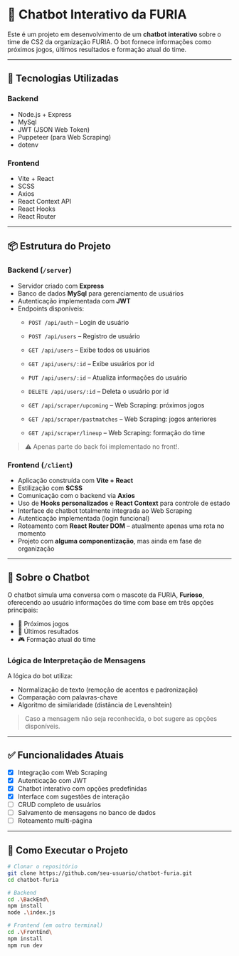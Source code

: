 # 💬 Chatbot Interativo da FURIA

Este é um projeto em desenvolvimento de um **chatbot interativo** sobre o time de CS2 da organização FURIA. O bot fornece informações como próximos jogos, últimos resultados e formação atual do time.

---

## 🔧 Tecnologias Utilizadas

### Backend
- Node.js + Express
- MySql
- JWT (JSON Web Token)
- Puppeteer (para Web Scraping)
- dotenv

### Frontend
- Vite + React
- SCSS
- Axios
- React Context API
- React Hooks
- React Router

---

## 📦 Estrutura do Projeto

### Backend (`/server`)
- Servidor criado com **Express**
- Banco de dados **MySql** para gerenciamento de usuários
- Autenticação implementada com **JWT**
- Endpoints disponíveis:
  - `POST /api/auth` – Login de usuário
  - `POST /api/users` – Registro de usuário
  - `GET /api/users` – Exibe todos os usuários
  - `GET /api/users/:id` – Exibe usuários por id
  - `PUT /api/users/:id` – Atualiza informações do usuário
  - `DELETE /api/users/:id` – Deleta o usuário por id

  - `GET /api/scraper/upcoming` – Web Scraping: próximos jogos
  - `GET /api/scraper/pastmatches` – Web Scraping: jogos anteriores
  - `GET /api/scraper/lineup` – Web Scraping: formação do time

> ⚠️ Apenas parte do back foi implementado no front!.

### Frontend (`/client`)
- Aplicação construída com **Vite + React**
- Estilização com **SCSS**
- Comunicação com o backend via **Axios**
- Uso de **Hooks personalizados** e **React Context** para controle de estado
- Interface de chatbot totalmente integrada ao Web Scraping
- Autenticação implementada (login funcional)
- Roteamento com **React Router DOM** – atualmente apenas uma rota no momento
- Projeto com **alguma componentização**, mas ainda em fase de organização

---

## 🤖 Sobre o Chatbot

O chatbot simula uma conversa com o mascote da FURIA, **Furioso**, oferecendo ao usuário informações do time com base em três opções principais:

- 📅 Próximos jogos
- 🏁 Últimos resultados
- 🎮 Formação atual do time

### Lógica de Interpretação de Mensagens

A lógica do bot utiliza:
- Normalização de texto (remoção de acentos e padronização)
- Comparação com palavras-chave
- Algoritmo de similaridade (distância de Levenshtein)

> Caso a mensagem não seja reconhecida, o bot sugere as opções disponíveis.

---

## ✅ Funcionalidades Atuais

- [x] Integração com Web Scraping
- [x] Autenticação com JWT
- [x] Chatbot interativo com opções predefinidas
- [x] Interface com sugestões de interação
- [ ] CRUD completo de usuários
- [ ] Salvamento de mensagens no banco de dados
- [ ] Roteamento multi-página

---

## 🧪 Como Executar o Projeto

```bash
# Clonar o repositório
git clone https://github.com/seu-usuario/chatbot-furia.git
cd chatbot-furia

# Backend
cd .\BackEnd\
npm install
node .\index.js  

# Frontend (em outro terminal)
cd .\FrontEnd\
npm install
npm run dev
